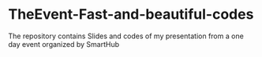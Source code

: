 # TheEvent-Fast-and-beautiful-codes
The repository contains Slides and codes of my presentation from a one day event organized by SmartHub
